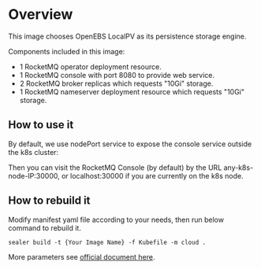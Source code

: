 # Overview

This image chooses OpenEBS LocalPV as its persistence storage engine.

Components included in this image:

* 1 RocketMQ operator deployment resource.
* 1 RocketMQ console with port 8080 to provide web service.
* 2 RocketMQ broker replicas which requests "10Gi" storage.
* 1 RocketMQ nameserver deployment resource which requests "10Gi" storage.

## How to use it

By default, we use nodePort service to expose the console service outside the k8s cluster:

Then you can visit the RocketMQ Console (by default) by the URL any-k8s-node-IP:30000, or localhost:30000 if you are
currently on the k8s node.

## How to rebuild it

Modify manifest yaml file according to your needs, then run below command to rebuild it.

```shell
sealer build -t {Your Image Name} -f Kubefile -m cloud .
```

More parameters see [official document here](https://github.com/apache/rocketmq-operator).
